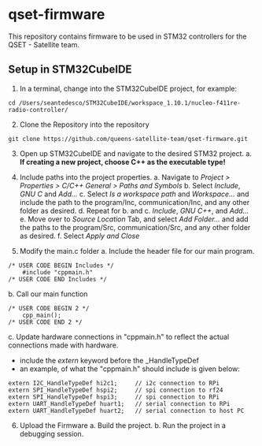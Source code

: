 # qset-firmware
This repository contains firmware to be used in STM32 controllers for the QSET - Satellite team. 

## Setup in STM32CubeIDE

1. In a terminal, change into the STM32CubeIDE project, for example:
```
cd /Users/seantedesco/STM32CubeIDE/workspace_1.10.1/nucleo-f411re-radio-controller/ 
```

2. Clone the Repository into the repository
```
git clone https://github.com/queens-satellite-team/qset-firmware.git
```

3. Open up STM32CubeIDE and navigate to the desired STM32 project.
a. **If creating a new project, choose C++ as the executable type!**

4. Include paths into the project properties. 
a. Navigate to *Project > Properties > C/C++ General > Paths and Symbols*
b. Select *Include*, *GNU C* and *Add...*
c. Select *Is a workspace path* and *Workspace...* and include the path to the program/Inc, communication/Inc, and any other folder as desired. 
d. Repeat for b. and c. *Include*, *GNU C++*, and *Add...* 
e. Move over to *Source Location* Tab, and select *Add Folder...* and add the paths to the program/Src, communication/Src, and any other folder as desired. 
f. Select *Apply and Close*

5. Modify the main.c folder
a. Include the header file for our main program.
```
/* USER CODE BEGIN Includes */
	#include "cppmain.h"
/* USER CODE END Includes */
```

b. Call our main function
```
/* USER CODE BEGIN 2 */
	cpp_main();
/* USER CODE END 2 */
```

c. Update hardware connections in "cppmain.h" to reflect the actual connections made with hardware. 
- include the _extern_ keyword before the _HandleTypeDef 
- an example, of what the "cppmain.h" should include is given below: 
```
extern I2C_HandleTypeDef hi2c1;		// i2c connection to RPi
extern SPI_HandleTypeDef hspi2;		// spi connection to rf24
extern SPI_HandleTypeDef hspi3;		// spi connection to RPi
extern UART_HandleTypeDef huart1;	// serial connection to RPi
extern UART_HandleTypeDef huart2;	// serial connection to host PC
```

6. Upload the Firmware
a. Build the project.
b. Run the project in a debugging session. 

